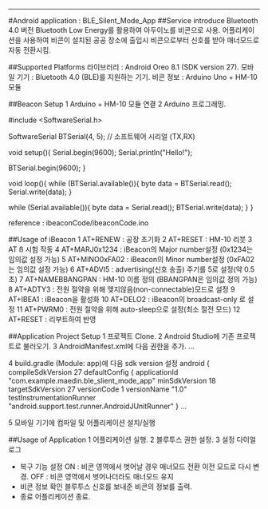 ------------------------------------------------
#Android application : BLE_Silent_Mode_App
##Service introduce
Bluetooth 4.0 버전 Bluetooth Low Energy를 활용하여 아두이노를 비콘으로 사용.
어플리케이션을 사용하여 비콘이 설치된 공공 장소에 출입시 비콘으로부터 신호를 받아 매너모드로 자동 전환시킴.


##Supported Platforms
라이브러리 : Android Oreo 8.1 (SDK version 27).
모바일 기기 : Bluetooth 4.0 (BLE)를 지원하는 기기.
비콘 정보 : Arduino Uno + HM-10 모듈

##Beacon Setup
1 Arduino + HM-10 모듈 연결
2 Arduino 프로그래밍.

#include <SoftwareSerial.h>

SoftwareSerial BTSerial(4, 5); // 소프트웨어 시리얼 (TX,RX)

void setup(){
Serial.begin(9600);
Serial.println("Hello!");

BTSerial.begin(9600);
}

void loop(){
  while (BTSerial.available()){
    byte data = BTSerial.read();
    Serial.write(data);
  }  

  while (Serial.available()){
    byte data = Serial.read();
    BTSerial.write(data);
  }
}

reference : ibeaconCode/ibeaconCode.ino

##Usage of iBeacon
1 AT+RENEW : 공장 초기화
2 AT+RESET : HM-10 리붓
3 AT ß 시험 작동
4 AT+MARJ0x1234 : iBeacon의 Major number설정 (0x1234는 임의값 설정 가능)
5 AT+MINO0xFA02 : iBeacon의 Minor number설정 (0xFA02는 임의값 설정 가능)
6 AT+ADVI5 : advertising(신호 송출) 주기를 5로 설정(약 0.5초)
7 AT+NAMEBBANGPAN : HM-10 이름 정의 (BBANGPAN은 임의값 정의 가능)
8 AT+ADTY3 : 전원 절약을 위해 맺지않음(non-connectable)모드로 설정
9 AT+IBEA1 : iBeacon을 활성화
10 AT+DELO2 : iBeacon의 broadcast-only 로 설정
11 AT+PWRM0 : 전원 절약을 위해 auto-sleep으로 설정(최소 절전 모드)
12 AT+RESET : 리부트하여 반영

##Application Project Setup
1 프로젝트 Clone.
2 Android Studio에 기존 프로젝트로 불러오기.
3 AndroidManifest.xml에 다음 권한을 추가.
...
</application>
    <uses-permission android:name="android.permission.ACCESS_NOTIFICATION_POLICY" />
</manifest>

4 build.gradle (Module: app)에 다음 sdk version 설정
android {
    compileSdkVersion 27
    defaultConfig {
        applicationId "com.example.maedin.ble_slient_mode_app"
        minSdkVersion 18
        targetSdkVersion 27
        versionCode 1
        versionName "1.0"
        testInstrumentationRunner "android.support.test.runner.AndroidJUnitRunner"
    }
    ...

5 모바일 기기에 컴파일 및 어플리케이션 설치/실행

##Usage of Application
1 어플리케이션 실행.
2 블루투스 권한 설정.
3 설정 다이얼로그
- 복구 기능 설정
ON : 비콘 영역에서 벗어날 경우 매너모드 전환 이전 모드로 다시 변경.
OFF : 비콘 영역에서 벗어나더라도 매너모드 유지
- 비콘 정보 확인
블루투스 신호를 보내준 비콘의 정보를 출력.
- 종료
어플리케이션 종료.   
